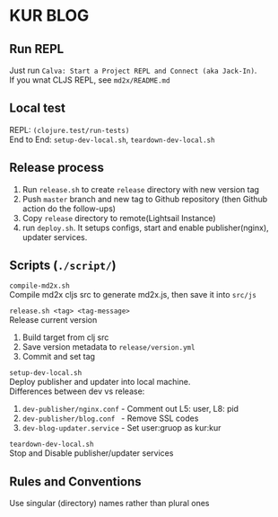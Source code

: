 # KUR BLOG
## Run REPL
Just run `Calva: Start a Project REPL and Connect (aka Jack-In)`. \
If you wnat CLJS REPL, see `md2x/README.md`

## Local test
REPL: `(clojure.test/run-tests)` \
End to End: `setup-dev-local.sh`, `teardown-dev-local.sh` 

## Release process
1. Run `release.sh` to create `release` directory with new version tag
2. Push `master` branch and new tag to Github repository (then Github action do the follow-ups)
3. Copy `release` directory to remote(Lightsail Instance) 
4. run `deploy.sh`. It setups configs, start and enable publisher(nginx), updater services.

## Scripts (`./script/`)
`compile-md2x.sh` \
Compile md2x cljs src to generate md2x.js, then save it into `src/js`

`release.sh <tag> <tag-message>` \
Release current version
1. Build target from clj src 
2. Save version metadata to `release/version.yml`
3. Commit and set tag

`setup-dev-local.sh` \
Deploy publisher and updater into local machine. \
Differences between dev vs release:
1. `dev-publisher/nginx.conf` - Comment out L5: user, L8: pid
2. `dev-publisher/blog.conf ` - Remove SSL codes
3. `dev-blog-updater.service` - Set user:gruop as kur:kur

`teardown-dev-local.sh` \
Stop and Disable publisher/updater services

## Rules and Conventions
Use singular (directory) names rather than plural ones
